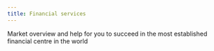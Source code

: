 ```yaml
---
title: Financial services
---
```

Market overview and help for you to succeed in the most established financial centre in the world
